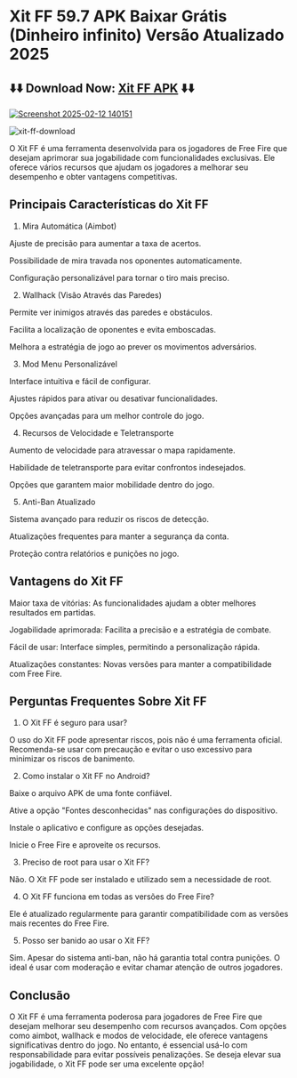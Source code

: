 # Xit FF 59.7 APK Baixar Grátis (Dinheiro infinito) Versão Atualizado 2025
## ⬇️⬇️ Download Now: [Xit FF APK](https://apksil.com/xit-ff/) ⬇️⬇️
<a href="https://apksil.com/xit-ff/">![Screenshot 2025-02-12 140151](https://github.com/user-attachments/assets/2bbea846-b9a9-4664-9d7a-12ad78efc1be)</a> 

![xit-ff-download](https://github.com/user-attachments/assets/7b1c7b07-f0e0-4d6e-be1c-052eea2bdc16)

O Xit FF é uma ferramenta desenvolvida para os jogadores de Free Fire que desejam aprimorar sua jogabilidade com funcionalidades exclusivas. Ele oferece vários recursos que ajudam os jogadores a melhorar seu desempenho e obter vantagens competitivas.

## Principais Características do Xit FF

1. Mira Automática (Aimbot)

Ajuste de precisão para aumentar a taxa de acertos.

Possibilidade de mira travada nos oponentes automaticamente.

Configuração personalizável para tornar o tiro mais preciso.

2. Wallhack (Visão Através das Paredes)

Permite ver inimigos através das paredes e obstáculos.

Facilita a localização de oponentes e evita emboscadas.

Melhora a estratégia de jogo ao prever os movimentos adversários.

3. Mod Menu Personalizável

Interface intuitiva e fácil de configurar.

Ajustes rápidos para ativar ou desativar funcionalidades.

Opções avançadas para um melhor controle do jogo.

4. Recursos de Velocidade e Teletransporte

Aumento de velocidade para atravessar o mapa rapidamente.

Habilidade de teletransporte para evitar confrontos indesejados.

Opções que garantem maior mobilidade dentro do jogo.

5. Anti-Ban Atualizado

Sistema avançado para reduzir os riscos de detecção.

Atualizações frequentes para manter a segurança da conta.

Proteção contra relatórios e punições no jogo.

## Vantagens do Xit FF

Maior taxa de vitórias: As funcionalidades ajudam a obter melhores resultados em partidas.

Jogabilidade aprimorada: Facilita a precisão e a estratégia de combate.

Fácil de usar: Interface simples, permitindo a personalização rápida.

Atualizações constantes: Novas versões para manter a compatibilidade com Free Fire.

## Perguntas Frequentes Sobre Xit FF

1. O Xit FF é seguro para usar?

O uso do Xit FF pode apresentar riscos, pois não é uma ferramenta oficial. Recomenda-se usar com precaução e evitar o uso excessivo para minimizar os riscos de banimento.

2. Como instalar o Xit FF no Android?

Baixe o arquivo APK de uma fonte confiável.

Ative a opção "Fontes desconhecidas" nas configurações do dispositivo.

Instale o aplicativo e configure as opções desejadas.

Inicie o Free Fire e aproveite os recursos.

3. Preciso de root para usar o Xit FF?

Não. O Xit FF pode ser instalado e utilizado sem a necessidade de root.

4. O Xit FF funciona em todas as versões do Free Fire?

Ele é atualizado regularmente para garantir compatibilidade com as versões mais recentes do Free Fire.

5. Posso ser banido ao usar o Xit FF?

Sim. Apesar do sistema anti-ban, não há garantia total contra punições. O ideal é usar com moderação e evitar chamar atenção de outros jogadores.

## Conclusão

O Xit FF é uma ferramenta poderosa para jogadores de Free Fire que desejam melhorar seu desempenho com recursos avançados. Com opções como aimbot, wallhack e modos de velocidade, ele oferece vantagens significativas dentro do jogo. No entanto, é essencial usá-lo com responsabilidade para evitar possíveis penalizações. Se deseja elevar sua jogabilidade, o Xit FF pode ser uma excelente opção!
